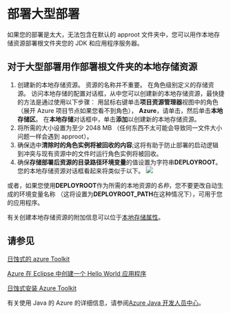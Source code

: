 <properties
    pageTitle="部署大型部署"
    description="了解如何部署使用 Eclipse Azure Toolkit 的大规模部署。"
    services=""
    documentationCenter="java"
    authors="rmcmurray"
    manager="wpickett"
    editor=""/>

<tags
    ms.service="multiple"
    ms.workload="na"
    ms.tgt_pltfrm="multiple"
    ms.devlang="Java"
    ms.topic="article"
    ms.date="08/11/2016" 
    ms.author="robmcm"/>

<!-- Legacy MSDN URL = https://msdn.microsoft.com/library/azure/dn268601.aspx -->

# <a name="deploying-large-deployments"></a>部署大型部署 #

如果您的部署是太大，无法包含在默认的 approot 文件夹中，您可以用作本地存储资源部署根文件夹您的 JDK 和应用程序服务器。

## <a name="to-use-a-local-storage-resource-as-the-deployment-root-folder-for-large-deployments"></a>对于大型部署用作部署根文件夹的本地存储资源 ##

1. 创建新的本地存储资源。 资源的名称并不重要。 在角色级别定义的存储资源。 访问本地存储的配置对话框，从中您可以创建新的本地存储资源，最快捷的方法是通过使用以下步骤︰ 用鼠标右键单击**项目资源管理器**视图中的角色 （展开 Azure 项目节点如果您看不到角色）， **Azure**，请单击，然后单击**本地存储区**。 在**本地存储**对话框中，单击**添加**以创建新的本地存储资源。
1. 将所需的大小设置为至少 2048 MB （任何东西不太可能会导致同一文件大小问题一样会遇到 approot）。
1. 确保选中**清除时的角色实例将被回收的内容**;这将有助于防止部署的启动逻辑到冲突与现有资源中的文件时运行角色实例将被回收。
1. 确保**存储部署后资源的目录路径环境变量**的值设置为字符串**DEPLOYROOT**。 您的本地存储资源对话框看起来将类似于以下。
    ![][ic667943]

或者，如果您使用**DEPLOYROOT**作为所需的本地资源的*名称*，您不要更改自动生成的环境变量名称 （这将设置为**DEPLOYROOT_PATH**在这种情况下），可用于您的应用程序。

有关创建本地存储资源的附加信息可以位于[本地存储属性][]。

## <a name="see-also"></a>请参见 ##

[日蚀式的 azure Toolkit][]

[Azure 在 Eclipse 中创建一个 Hello World 应用程序][]

[日蚀式安装 Azure Toolkit][] 

有关使用 Java 的 Azure 的详细信息，请参阅[Azure Java 开发人员中心][]。

<!-- URL List -->

[Azure Java 开发人员中心]: http://go.microsoft.com/fwlink/?LinkID=699547
[日蚀式的 azure Toolkit]: http://go.microsoft.com/fwlink/?LinkID=699529
[Azure 在 Eclipse 中创建一个 Hello World 应用程序]: http://go.microsoft.com/fwlink/?LinkID=699533
[日蚀式安装 Azure Toolkit]: http://go.microsoft.com/fwlink/?LinkId=699546
[本地存储属性]: http://go.microsoft.com/fwlink/?LinkID=699525#local_storage_properties

<!-- IMG List -->

[ic667943]: ./media/azure-toolkit-for-eclipse-deploying-large-deployments/ic667943.png
